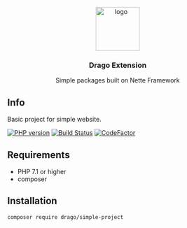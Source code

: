 <p align="center">
  <img src="https://avatars0.githubusercontent.com/u/11717487?s=400&u=40ecb522587ebbcfe67801ccb6f11497b259f84b&v=4" width="100" alt="logo">
</p>

<h3 align="center">Drago Extension</h3>
<p align="center">Simple packages built on Nette Framework</p>

## Info
Basic project for simple website.

[![PHP version](https://badge.fury.io/ph/drago-ex%2Fsimple-project.svg)](https://badge.fury.io/ph/drago-ex%2Fsimple-project)
[![Build Status](https://travis-ci.org/drago-ex/simple-project.svg?branch=master)](https://travis-ci.org/drago-ex/simple-project)
[![CodeFactor](https://www.codefactor.io/repository/github/drago-ex/simple-project/badge)](https://www.codefactor.io/repository/github/drago-ex/simple-project)

## Requirements
- PHP 7.1 or higher
- composer

## Installation
```
composer require drago/simple-project
```
